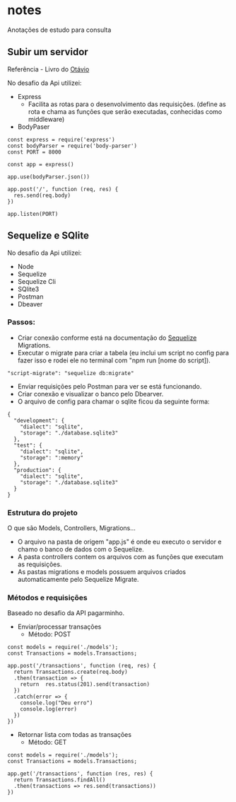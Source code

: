 # notes
Anotações de estudo para consulta

## Subir um servidor
Referência - Livro do [Otávio](https://otaviopace.github.io/livro-desenvolvimento-web-basico/book/usando_corpo_body_e_json.html)

No desafio da Api utilizei:
- Express
  - Facilita as rotas para o desenvolvimento das requisições. (define as rota e chama as funções que serão executadas, conhecidas como middleware)
- BodyPaser

```
const express = require('express')
const bodyParser = require('body-parser')
const PORT = 8000

const app = express()

app.use(bodyParser.json())

app.post('/', function (req, res) {
  res.send(req.body)
})

app.listen(PORT)
```

## Sequelize e SQlite
No desafio da Api utilizei:
- Node
- Sequelize
- Sequelize Cli
- SQlite3
- Postman
- Dbeaver

### Passos:
- Criar conexão conforme está na documentação do [Sequelize](https://sequelize.org/master/manual/migrations.html) Migrations.
- Executar o migrate para criar a tabela (eu inclui um script no config para fazer isso e rodei ele no terminal com "npm run [nome do script]).
```
"script-migrate": "sequelize db:migrate"
```
- Enviar requisições pelo Postman para ver se está funcionando.
- Criar conexão e visualizar o banco pelo Dbearver. 
- O arquivo de config para chamar o sqlite ficou da seguinte forma:
```
{
  "development": {
    "dialect": "sqlite",
    "storage": "./database.sqlite3"
  },
  "test": {
    "dialect": "sqlite",
    "storage": ":memory"
  },
  "production": {
    "dialect": "sqlite",
    "storage": "./database.sqlite3"
  }
}
```

### Estrutura do projeto
O que são Models, Controllers, Migrations...

- O arquivo na pasta de origem "app.js" é onde eu executo o servidor e chamo o banco de dados com o Sequelize.
- A pasta controllers contem os arquivos com as funções que executam as requisições.
- As pastas migrations e models possuem arquivos criados automaticamente pelo Sequelize Migrate.

### Métodos e requisições
Baseado no desafio da API pagarminho.

- Enviar/processar transações
    - Método: POST
```
const models = require('./models');
const Transactions = models.Transactions;

app.post('/transactions', function (req, res) {
  return Transactions.create(req.body)
  .then(transaction => {
    return  res.status(201).send(transaction)
  })
  .catch(error => {
    console.log("Deu erro")
    console.log(error)
  })
})
```

- Retornar lista com todas as transações
  - Método: GET
```
const models = require('./models');
const Transactions = models.Transactions;

app.get('/transactions', function (res, res) {
  return Transactions.findAll()
  .then(transactions => res.send(transactions))
})
```
